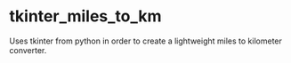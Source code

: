 # tkinter_miles_to_km

Uses tkinter from python in order to create a lightweight miles to kilometer converter.
